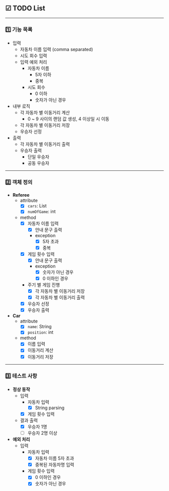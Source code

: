 ## ☑ TODO List

---

### 1️⃣ 기능 목록
- 입력
    - 자동차 이름 입력 (comma separated)
    - 시도 회수 입력
    - 입력 예외 처리
        - 자동차 이름
            - 5자 이하
            - 중복
        - 시도 회수
            - 0 이하
            - 숫자가 아닌 경우
- 내부 로직
    - 각 자동차 별 이동거리 계산
        - 0 ~ 9 사이의 랜덤 값 생성, 4 이상일 시 이동
    - 각 자동차 별 이동거리 저장
    - 우승자 선정
- 출력
    - 각 자동차 별 이동거리 출력
    - 우승자 출력
      - 단일 우승자
      - 공동 우승자
---
### 2️⃣ 객체 정의
- **Referee**
    - attribute
        - [x] `cars`: List<Car>
        - [x] `numOfGame`: int
    - method
        - [x] 자동차 이름 입력
            - [x] 안내 문구 출력
            - exception
                - [x] 5자 초과
                - [x] 중복
        - [x] 게임 횟수 입력
            - [x] 안내 문구 출력
            - exception
                - [x] 숫자가 아닌 경우
                - [x] 0 이하인 경우
        - 주기 별 게임 진행
            - [x] 각 자동차 별 이동거리 저장
            - [x] 각 자동차 별 이동거리 출력
        - [x] 우승자 선정
        - [x] 우승자 출력

- **Car**
    - attribute
        - [x] `name`: String
        - [x] `position`: int
    - method
        - [x] 이름 입력
        - [x] 이동거리 계산
        - [x] 이동거리 저장

---

### 3️⃣ 테스트 사항
- **정상 동작**
    - 입력
        - 자동차 입력
            - [x] String parsing
        - [x] 게임 횟수 입력
    - 결과 출력
        - [x] 우승자 1명
        - [ ] 우승자 2명 이상

- **예외 처리**
    - 입력
        - 자동차 입력
            - [x] 자동차 이름 5자 초과
            - [x] 중복된 자동차명 입력
        - 게임 횟수 입력
            - [x] 0 이하인 경우
            - [x] 숫자가 아닌 경우
